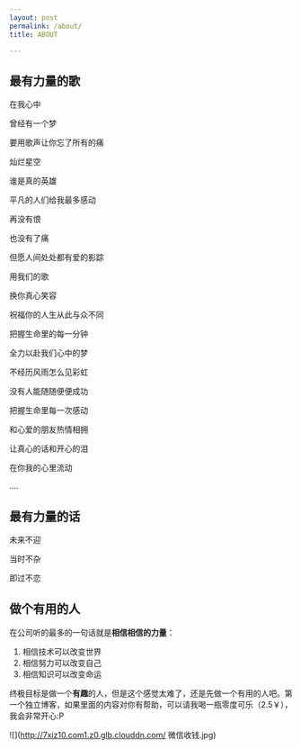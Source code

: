 ```yaml
---
layout: post
permalink: /about/
title: ABOUT

---
```


## 最有力量的歌

在我心中

曾经有一个梦

要用歌声让你忘了所有的痛

灿烂星空

谁是真的英雄

平凡的人们给我最多感动

再没有恨

也没有了痛

但愿人间处处都有爱的影踪

用我们的歌

换你真心笑容

祝福你的人生从此与众不同

把握生命里的每一分钟

全力以赴我们心中的梦

不经历风雨怎么见彩虹

没有人能随随便便成功

把握生命里每一次感动

和心爱的朋友热情相拥

让真心的话和开心的泪

在你我的心里流动

....

## 最有力量的话

未来不迎

当时不杂

即过不恋

## 做个有用的人

在公司听的最多的一句话就是**相信相信的力量**：

1. 相信技术可以改变世界
2. 相信努力可以改变自己
3. 相信知识可以改变命运

终极目标是做一个**有趣**的人，但是这个感觉太难了，还是先做一个有用的人吧。第一个独立博客，如果里面的内容对你有帮助，可以请我喝一瓶零度可乐（2.5￥），我会非常开心:P

![](http://7xiz10.com1.z0.glb.clouddn.com/ 微信收钱.jpg)

